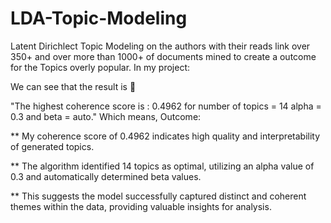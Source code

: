# LDA-Topic-Modeling
Latent Dirichlect Topic Modeling on the authors with their reads link over 350+ and over more than 1000+ of documents mined to create a outcome for the Topics overly popular. 
In my project:

We can see that the result is :dart:

"The highest coherence score is : 0.4962 for number of topics = 14 alpha = 0.3 and beta = auto."
Which means, Outcome: 

** My coherence score of 0.4962 indicates high quality and interpretability of generated topics.

** The algorithm identified 14 topics as optimal, utilizing an alpha value of 0.3 and automatically determined beta values.

** This suggests the model successfully captured distinct and coherent themes within the data, providing valuable insights for analysis.
